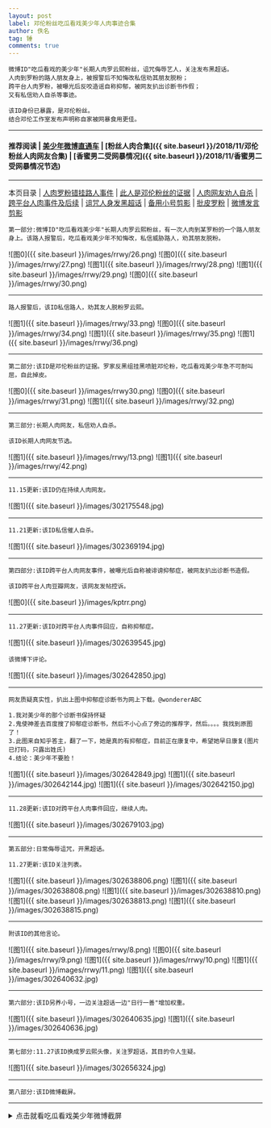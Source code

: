 ```yaml
---
layout: post
label: 邓伦粉丝吃瓜看戏美少年人肉事迹合集
author: 佚名
tag: 锤
comments: true
---
```


    微博ID"吃瓜看戏的美少年"长期人肉罗云熙粉丝，诅咒侮辱艺人，关注发布黑超话。
    人肉到罗粉的路人朋友身上，被报警后不知悔改私信劝其朋友脱粉；
    跨平台人肉罗粉，被曝光后反咬造谣自称抑郁，被网友扒出诊断书作假；
    又有私信劝人自杀等事迹。
    
    该ID身份已暴露，是邓伦粉丝。
    结合邓伦工作室发布声明称自家被网暴食用更佳。
    
---

#### 推荐阅读 | [美少年微博直通车](https://www.weibo.com/u/6756457428) | [粉丝人肉合集]({{ site.baseurl }}/2018/11/邓伦粉丝人肉网友合集) | [香蜜男二受网暴情况]({{ site.baseurl }}/2018/11/香蜜男二受网暴情况节选)

---

本页目录 \| [人肉罗粉错挂路人事件](#dxjja) \| [此人是邓伦粉丝的证据](#dxjjb)  \| [人肉网友劝人自杀](#dxjjc) \| [跨平台人肉事件及后续](#dxjjd)  \| [诅咒人身发黑超话](#dxjje) \| [备用小号剪影](#dxjjf)  \| [批皮罗粉](#dxjjg)  \| [微博发言剪影](#dxjjh) 


<a name="dxjja"></a>

    第一部分:微博ID"吃瓜看戏美少年"长期人肉罗云熙粉丝，有一次人肉到某罗粉的一个路人朋友身上。该路人报警后，吃瓜看戏美少年不知悔改，私信威胁路人，劝其朋友脱粉。
    
![图0]({{ site.baseurl }}/images/rrwy/26.png)
![图0]({{ site.baseurl }}/images/rrwy/27.png)
![图1]({{ site.baseurl }}/images/rrwy/28.png)
![图1]({{ site.baseurl }}/images/rrwy/29.png)
![图0]({{ site.baseurl }}/images/rrwy/30.png)

---

    路人报警后，该ID私信路人，劝其友人脱粉罗云熙。

![图1]({{ site.baseurl }}/images/rrwy/33.png)
![图0]({{ site.baseurl }}/images/rrwy/34.png)
![图1]({{ site.baseurl }}/images/rrwy/35.png)
![图1]({{ site.baseurl }}/images/rrwy/36.png)

---

<a name="dxjjb"></a>

    第二部分:该ID是邓伦粉丝的证据。罗家反黑组挂黑喷脏邓伦粉，吃瓜看戏美少年急不可耐叫屈，自此掉皮。

![图0]({{ site.baseurl }}/images/rrwy30.png)
![图0]({{ site.baseurl }}/images/rrwy/31.png)
![图1]({{ site.baseurl }}/images/rrwy/32.png)



---

<a name="dxjjc"></a>

    第三部分:长期人肉网友，私信劝人自杀。
    
    该ID长期人肉网友节选。

![图1]({{ site.baseurl }}/images/rrwy/13.png)
![图1]({{ site.baseurl }}/images/rrwy/42.png)

---

    11.15更新:该ID仍在持续人肉网友。
    
![图1]({{ site.baseurl }}/images/302175548.jpg)

---
    
    11.21更新:该ID私信催人自杀。
    
![图1]({{ site.baseurl }}/images/302369194.jpg)


---

<a name="dxjjd"></a>

    第四部分:该ID跨平台人肉网友事件，被曝光后自称被诽谤抑郁症，被网友扒出诊断书造假。
    
    该ID跨平台人肉豆瓣网友，该网友发帖控诉。

![图0]({{ site.baseurl }}/images/kptrr.png)
    
---

    11.27更新:该ID对跨平台人肉事件回应，自称抑郁症。

![图1]({{ site.baseurl }}/images/302639545.jpg)

    该微博下评论。
    
![图1]({{ site.baseurl }}/images/302642850.jpg)

---

    网友质疑真实性，扒出上图中抑郁症诊断书为网上下载。@wondererABC
    
    1.我对美少年的那个诊断书保持怀疑
    2.鬼使神差去百度搜了抑郁症诊断书，然后不小心点了旁边的推荐字，然后。。。。我找到原图了！
    3.此图来自知乎答主，翻了一下，她是真的有抑郁症，目前正在康复中，希望她早日康复(图片已打码，只露出姓氏)
    4.结论：美少年不要脸！
    
![图1]({{ site.baseurl }}/images/302642849.jpg)
![图1]({{ site.baseurl }}/images/302642144.jpg)
![图1]({{ site.baseurl }}/images/302642150.jpg)
    
---

    11.28更新:该ID对跨平台人肉事件回应，继续人肉。

![图1]({{ site.baseurl }}/images/302679103.jpg)




---

<a name="dxjje"></a>

    第五部分:日常侮辱诅咒，开黑超话。
    
    11.27更新:该ID关注列表。
    
![图1]({{ site.baseurl }}/images/302638806.png)
![图1]({{ site.baseurl }}/images/302638808.png)
![图1]({{ site.baseurl }}/images/302638810.png)
![图1]({{ site.baseurl }}/images/302638813.png)
![图1]({{ site.baseurl }}/images/302638815.png) 
    

---

    附该ID的其他言论。
    
![图1]({{ site.baseurl }}/images/rrwy/8.png)
![图0]({{ site.baseurl }}/images/rrwy/9.png)
![图1]({{ site.baseurl }}/images/rrwy/10.png)
![图1]({{ site.baseurl }}/images/rrwy/11.png)
![图1]({{ site.baseurl }}/images/302640632.jpg)


---

<a name="dxjjf"></a>

    第六部分:该ID另养小号，一边关注超话一边"日行一善"增加权重。

![图1]({{ site.baseurl }}/images/302640635.jpg)
![图1]({{ site.baseurl }}/images/302640636.jpg)

---

<a name="dxjjg"></a>

    第七部分:11.27该ID换成罗云熙头像，关注罗超话，其目的令人生疑。

![图1]({{ site.baseurl }}/images/302656324.jpg)

---


<a name="dxjjh"></a>

    第八部分:该ID微博截屏。

---

<details><summary>点击就看吃瓜看戏美少年微博截屏</summary><img src="{{ site.baseurl }}/images/cgkxmsn.jpg"></details>
